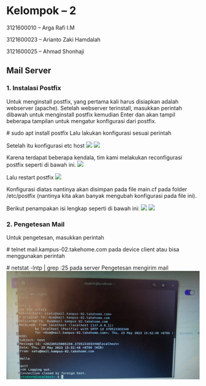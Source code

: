 ﻿
# Kelompok – 2
3121600010 – Arga Rafi I.M

3121600023 – Arianto Zaki Hamdalah

3121600025 – Ahmad Shonhaji

## Mail Server

### 1. Instalasi Postfix

Untuk menginstall postfix, yang pertama kali harus disiapkan adalah webserver (apache). Setelah webserver terinstall, masukkan perintah dibawah untuk menginstall postfix kemudian Enter dan akan tampil beberapa tampilan untuk mengatur konfigurasi dari postfix.

\# sudo apt install postfix
Lalu lakukan konfigurasi sesuai perintah

Setelah itu konfigurasi etc host
![](Aspose.Words.eaad3a47-065c-4315-9949-58d68ab4e5d9.001.png)
![](Aspose.Words.eaad3a47-065c-4315-9949-58d68ab4e5d9.002.png)

Karena terdapat beberapa kendala, tim kami melakukan reconfigurasi postfix seperti di bawah ini.
![](Aspose.Words.eaad3a47-065c-4315-9949-58d68ab4e5d9.003.png)

Lalu restart postfix
![](Aspose.Words.eaad3a47-065c-4315-9949-58d68ab4e5d9.004.png)

Konfigurasi diatas nantinya akan disimpan pada file main.cf pada folder /etc/postfix (nantinya kita akan banyak mengubah konfigurasi pada file ini).

Berikut penampakan isi lengkap seperti di bawah ini:
![](Aspose.Words.eaad3a47-065c-4315-9949-58d68ab4e5d9.005.png)
![](Aspose.Words.eaad3a47-065c-4315-9949-58d68ab4e5d9.006.png)

### 2. Pengetesan Mail
Untuk pengetesan, masukkan perintah

\# telnet mail.kampus-02.takehome.com
pada device client atau bisa menggunakan perintah

\# netstat -lntp | grep :25 pada server
Pengetesan mengirim mail
![](Aspose.Words.eaad3a47-065c-4315-9949-58d68ab4e5d9.007.jpeg)

